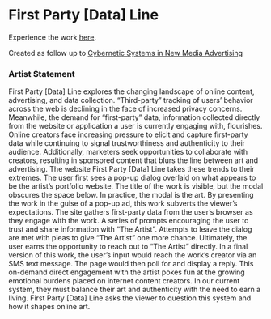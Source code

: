 # First Party [Data] Line

Experience the work [here](https://lmegviar.github.io/first-party-data-line/).

Created as follow up to [Cybernetic Systems in New Media Advertising](https://docs.google.com/document/d/1bDfFngSqwkvlfKMBldT4rw44xBoWr_dNE-ZfuAW8bIQ/edit?usp=sharing)

### Artist Statement

First Party [Data] Line explores the changing landscape of online content, advertising, and data collection. “Third-party” tracking of users’ behavior across the web is declining in the face of increased privacy concerns. Meanwhile, the demand for “first-party” data, information collected directly from the website or application a user is currently engaging with, flourishes. Online creators face increasing pressure to elicit and capture first-party data while continuing to signal trustworthiness and authenticity to their audience. Additionally, marketers seek opportunities to collaborate with creators, resulting in sponsored content that blurs the line between art and advertising. The website First Party [Data] Line takes these trends to their extremes. The user first sees a pop-up dialog overlaid on what appears to be the artist’s portfolio website. The title of the work is visible, but the modal obscures the space below. In practice, the modal is the art. By presenting the work in the guise of a pop-up ad, this work subverts the viewer’s expectations. The site gathers first-party data from the user’s browser as they engage with the work. A series of prompts encouraging the user to trust and share information with “The Artist”. Attempts to leave the dialog are met with pleas to give “The Artist” one more chance. Ultimately, the user earns the opportunity to reach out to “The Artist” directly. In a final version of this work, the user’s input would reach the work’s creator via an SMS text message. The page would then poll for and display a reply. This on-demand direct engagement with the artist pokes fun at the growing emotional burdens placed on internet content creators. In our current system, they must balance their art and authenticity with the need to earn a living. First Party [Data] Line asks the viewer to question this system and how it shapes online art.

